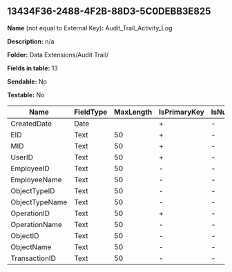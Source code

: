 ## 13434F36-2488-4F2B-88D3-5C0DEBB3E825

**Name** (not equal to External Key)**:** Audit_Trail_Activity_Log

**Description:** n/a

**Folder:** Data Extensions/Audit Trail/

**Fields in table:** 13

**Sendable:** No

**Testable:** No

| Name | FieldType | MaxLength | IsPrimaryKey | IsNullable | DefaultValue |
| --- | --- | --- | --- | --- | --- |
| CreatedDate | Date |  | + | - |  |
| EID | Text | 50 | + | - |  |
| MID | Text | 50 | + | - |  |
| UserID | Text | 50 | + | - |  |
| EmployeeID | Text | 50 | - | - |  |
| EmployeeName | Text | 50 | - | - |  |
| ObjectTypeID | Text | 50 | - | - |  |
| ObjectTypeName | Text | 50 | - | - |  |
| OperationID | Text | 50 | + | - |  |
| OperationName | Text | 50 | - | - |  |
| ObjectID | Text | 50 | - | - |  |
| ObjectName | Text | 50 | - | - |  |
| TransactionID | Text | 50 | - | - |  |
